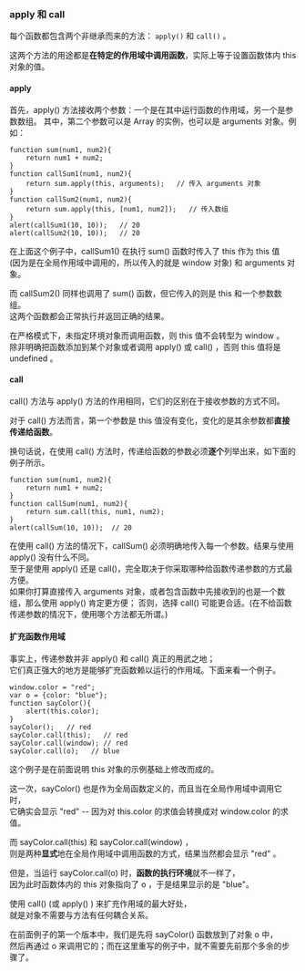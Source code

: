 ### apply 和 call
  
每个函数都包含两个非继承而来的方法： `apply()` 和 `call()` 。  

这两个方法的用途都是**在特定的作用域中调用函数**，实际上<red>等于设置函数体内 this 对象的值</red>。

#### apply

首先，apply() 方法接收两个参数：一个是在其中运行函数的作用域，另一个是<red>参数数组</red>。
其中，第二个参数可以是 Array 的实例，也可以是 arguments 对象。例如：

	function sum(num1, num2){
    	return num1 + num2;
    }
    function callSum1(num1, num2){
    	return sum.apply(this, arguments);   // 传入 arguments 对象
    }
    function callSum2(num1, num2){
    	return sum.apply(this, [num1, num2]);   // 传入数组
    }
    alert(callSum1(10, 10));   // 20
    alert(callSum2(10, 10));   // 20

在上面这个例子中，callSum1() 在执行 sum() 函数时传入了 this 作为 this 值   
(因为是在全局作用域中调用的，所以传入的就是 window 对象) 和 arguments 对象。  

而 callSum2() 同样也调用了 sum() 函数，但它传入的则是 this 和一个参数数组。  
这两个函数都会正常执行并返回正确的结果。  

在严格模式下，未指定环境对象而调用函数，则 this 值不会转型为 window 。  
除非明确把函数添加到某个对象或者调用 apply() 或 call() ，否则 this 值将是 undefined 。

#### call

call() 方法与 apply() 方法的作用相同，它们的区别在于接收参数的方式不同。  

对于 call() 方法而言，第一个参数是 this 值没有变化，变化的是其余参数都**直接传递给函数**。  

换句话说，在使用 call() 方法时，传递给函数的参数必须**逐个**列举出来，如下面的例子所示。  

	function sum(num1, num2){
    	return num1 + num2;
    }
    function callSum(num1, num2){
    	return sum.call(this, num1, num2);
    }
    alert(callSum(10, 10));  // 20

在使用 call() 方法的情况下，callSum() 必须明确地传入每一个参数。结果与使用 apply() 没有什么不同。  
至于是使用 apply() 还是 call()，完全取决于你采取哪种给函数传递参数的方式最方便。  
如果你打算直接传入 arguments 对象，或者包含函数中先接收到的也是一个数组，那么使用 apply() 肯定更方便； 
否则，选择 call() 可能更合适。(在不给函数传递参数的情况下，使用哪个方法都无所谓。)  

#### 扩充函数作用域  

事实上，传递参数并非 apply() 和 call() 真正的用武之地；  
它们真正强大的地方是能够扩充函数赖以运行的作用域。下面来看一个例子。  

	window.color = "red";
    var o = {color: "blue"};
    function sayColor(){
    	alert(this.color);
    }
    sayColor();   // red
    sayColor.call(this);   // red
    sayColor.call(window); // red
    sayColor.call(o);   // blue

这个例子是在前面说明 this 对象的示例基础上修改而成的。  

这一次，sayColor() 也是作为全局函数定义的，而且当在全局作用域中调用它时，  
它确实会显示 "red" -- 因为对 this.color 的求值会转换成对 window.color 的求值。  

而 sayColor.call(this) 和 sayColor.call(window) ，  
则是两种**显式**地在全局作用域中调用函数的方式，结果当然都会显示 "red" 。  

但是，当运行 sayColor.call(o) 时，**函数的执行环境**就不一样了，  
因为此时函数体内的 this 对象指向了 o ，于是结果显示的是 "blue"。  
     
使用 call() (或 apply() ) 来扩充作用域的最大好处，  
就是对象不需要与方法有任何耦合关系。  

在前面例子的第一个版本中，我们是先将 sayColor() 函数放到了对象 o 中，  
然后再通过 o 来调用它的；而在这里重写的例子中，就不需要先前那个多余的步骤了。

